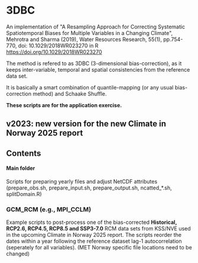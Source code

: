 # 3DBC
An implementation of "A Resampling Approach for Correcting Systematic Spatiotemporal Biases for Multiple Variables in a Changing Climate", Mehrotra and Sharma (2019), Water Resources Research, 55(1), pp.754-770, doi: 10.1029/2018WR023270 in R https://doi.org/10.1029/2018WR023270

The method is refered to as 3DBC (3-dimensional bias-correction), as it keeps inter-variable, temporal and spatial consistencies from the reference data set.

It is basically a smart combination of quantile-mapping (or any usual bias-correction method) and Schaake Shuffle.

**These scripts are for the application exercise.** 

## v2023: new version for the new Climate in Norway 2025 report
## Contents

#### Main folder
Scripts for preparing yearly files and adjust NetCDF attributes (prepare_obs.sh, prepare_input.sh, prepare_output.sh, ncatted_*.sh, splitDomain.R)

### GCM_RCM (e.g., MPI_CCLM)
Example scripts to post-process one of the bias-corrected **Historical, RCP2.6, RCP4.5, RCP8.5 and SSP3-7.0** RCM data sets from KSS/NVE used in the upcoming Climate in Norway 2025 report.
The scripts reorder the dates within a year following the reference dataset lag-1 autocorrelation (seperately for all variables).
(MET Norway specific file locations need to be changed)

